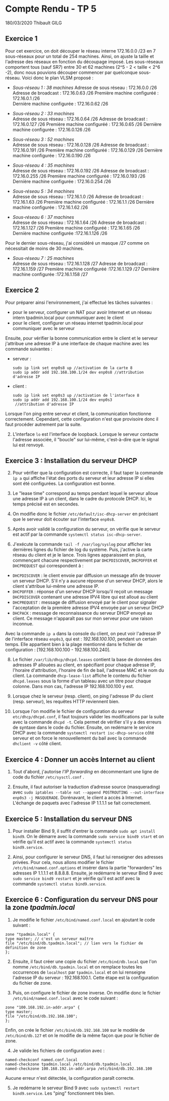 ﻿# Compte Rendu  - TP 5

180/03/2020
Thibault GILG

## Exercice 1

Pour cet exercice, on doit découper le réseau interne 172.16.0.0 /23 en 7 sous-réseaux pour un total de 254 machines. Ainsi, on ajuste la taille et l'adresse des réseaux en fonction du découpage imposé. Les sous-réseaux comportent tous (sauf SR7) entre 30 et 62 machines (2^5 - 2 < taille < 2^6 -2), donc nous pouvions découper commencer par quelconque sous-réseau. Voici donc le plan VLSM proposé :

-   _Sous-réseau 1 : 38 machines_
    Adresse de sous réseau : 172.16.0.0 /26
    Adresse de broadcast : 172.16.0.63 /26
    Première machine configuréé : 172.16.0.1 /26  
    Dernière machine configurée : 172.16.0.62 /26
    
-   _Sous-réseau 2 : 33 machines_  
    Adresse de sous réseau : 172.16.0.64 /26
    Adresse de broadcast : 172.16.0.127 /26
    Première machine configuréé : 172.16.0.65 /26
    Dernière machine configurée : 172.16.0.126 /26
    
-   _Sous-réseau 3 : 52 machines_  
    Adresse de sous réseau : 172.16.0.128 /26
    Adresse de broadcast : 172.16.0.191 /26
    Première machine configuréé : 172.16.0.129 /26 
    Dernière machine configurée : 172.16.0.190 /26
    
-   _Sous-réseau 4 : 35 machines_  
    Adresse de sous réseau : 172.16.0.192 /26
    Adresse de broadcast : 172.16.0.255 /26
    Première machine configuréé : 172.16.0.193 /26 
    Dernière machine configurée : 172.16.0.254 /26
    
-   _Sous-réseau 5 : 34 machines_  
    Adresse de sous réseau : 172.16.1.0 /26
    Adresse de broadcast : 172.16.1.63 /26
    Première machine configuréé : 172.16.1.1 /26 
    Dernière machine configurée : 172.16.1.62 /26
    
-   _Sous-réseau 6 : 37 machines_  
    Adresse de sous réseau : 172.16.1.64 /26
    Adresse de broadcast : 172.16.1.127 /26
    Première machine configuréé : 172.16.1.65 /26  
    Dernière machine configurée :172.16.1.126 /26

Pour le dernier sous-réseau, j'ai considéré un masque /27 comme on nécessitait de moins de 30 machines.
  
-   _Sous-réseau 7 : 25 machines_  
    Adresse de sous réseau : 172.16.1.128 /27 
    Adresse de broadcast : 172.16.1.159 /27
    Première machine configuréé :172.16.1.129 /27 
    Dernière machine configurée :172.16.1.158 /27

## Exercice 2

Pour préparer ainsi l'environnement, j'ai effectué les tâches suivantes :
* pour le serveur, configurer un NAT pour avoir Internet et un réseau intern tpadmin.local pour communiquer avec le client
* pour le client, configurer un réseau internet tpadmin.local pour communiquer avec le serveur

Ensuite, pour vérifier la bonne communication entre le client et le serveur j'attribue une adresse IP à une interface de chaque machine avec les commande suivantes :

* serveur :
	```
	sudo ip link set enp0s8 up //activation de la carte 8
	sudo ip addr add 192.168.100.1/24 dev enp0s8 //attribution d'adresse IP
	```
* client :
	```
	sudo ip link set enp0s3 up //activation de l'interface 8
	sudo ip addr add 192.168.100.1/24 dev enp0s3
	 //attribution d'adresse IP
	```	
Lorsque l'on ping entre serveur et client, la communication fonctionne correctement. Cependant, cette configuration n'est que provisoire donc il faut procéder autrement par la suite.

2. L'interface ```lo``` est l'interface de loopback. Lorsque le serveur contacte l'adresse associée, il "boucle" sur lui-même, c'est-à-dire que le signal lui est renvoyé.

## Exercice 3 : Installation du serveur DHCP

2. Pour vérifier que la configuration est correcte, il faut taper la commande ```ìp a``` qui affiche l'état des ports du serveur et leur adresse IP si elles sont été configurées. La configuration est bonne. 

3. Le "lease time" correspond au temps pendant lequel le serveur alloue une adresse IP à un client, dans le cadre du protocole DHCP. Ici, le temps précisé est en secondes. 

4. On modifie donc le fichier ```/etc/default/isc-dhcp-server``` en précisant que le serveur doit écouter sur l'interface ```enp0s8```.

5. Après avoir validé la configuration du serveur, on vérifie que le serveur est actif par la commande ```systemctl status isc-dhcp-server```.

7. J'exécute la commande ```tail -f /var/log/syslog``` pour afficher les dernières lignes du fichier de log du système. Puis, j'active la carte réseau du client et je le lance. Trois lignes apparaissent en plus, commençant chacune respectivement par ```DHCPDISCOVER```, ```DHCPOFFER``` et ```DHCPREQUEST``` qui correspondent à :
* ```DHCPDISCOVER``` : le client envoie par diffusion un message afin de trouver un serveur DHCP. S'il n'y a aucune réponse d'un serveur DHCP, alors le client s'attribue lui-même une adresse IP.
* ```DHCPOFFER``` : réponse d'un serveur DHCP lorsqu'il reçoit un message ```DHCPDISCOVER``` contenant  une adresse IPV4 libre qui est alloué au client
* ```DHCPREQUEST``` : message de diffusion envoyé par le client pour signaler l'acceptation de la première adresse IPV4 envoyée par un serveur DHCP
* ```DHCPACK``` : message de reconnaissance du serveur DHCP envoyé au client. Ce message n'apparaît pas sur mon serveur pour une raison inconnue.

Avec la commande ```ip a``` dans la console du client, on peut voir l'adresse IP de l'interface réseau ```enp0s3```, qui est : *192.168.100.100*, pendant un certain temps. Elle appartient bien à la plage mentionné dans le fichier de configuration : [192.168.100.100 - 192.168.100.240].

8. Le fichier ```/var/lib/dhcp/dhcpd.leases``` contient la base de données des adresses IP allouées au client, en spécifiant pour chaque adresse IP, l'horaire d'attribution, l'horaire de fin de bail, l'adresse MAC et le nom du client. La commande ```dhcp-lease-list``` affiche le contenu du fichier ```dhcpd.leases``` sous la forme d'un tableau avec un titre pour chaque colonne.  Dans mon cas, l'adresse IP 192.168.100.100 y est. 

9. Lorsque chez le serveur (resp. client), on ping l'adresse IP du client (resp. serveur), les requêtes HTTP reviennent bien.

10.  Lorsque l'on modifie le fichier de configuration du serveur ```etc/dhcp/dhcpd.conf```, il faut toujours valider les modifications par la suite avec la commande ```dhcpd -t```. Cela permet de vérifier s'il y a des erreurs de syntaxe dans le code du fichier. Ensuite, on redémarre le service DHCP avec la commande ```systemctl restart isc-dhcp-service``` côté serveur et on force le renouvellement du bail avec la commande ```dhclient -v``` côté client.

## Exercice 4 : Donner un accès Internet au client

1. Tout d'abord, j'autorise *l'IP forwarding* en décommentant une ligne de code du fichier ```/etc/sysctl.conf``` .

2. Ensuite, il faut autoriser la traduction d’adresse source (masquerading) avec ```sudo iptables --table nat --append POSTROUTING --out-interface enp0s3 -j MASQUERADE```. Dorénavant, le client a accès à Internet. L'échange de paquets avec l'adresse IP 1.1.1.1 se fait correctement.

## Exercice 5 : Installation du serveur DNS

1. Pour installer Bind 9, il suffit d'entrer la commande ```sudo apt install bind9```. On le démarre avec la commande ```sudo service bind9 start``` et on vérifie qu'il est actif avec la commande ```systemctl status bind9.service```.

2. Ainsi, pour configurer le serveur DNS, il faut lui renseigner des adresses privées. Pour cela, nous allons modifier le fichier ```/etc/bind/named.conf.options``` et insérer dans la partie "forwarders" les adresses IP 1.1.1.1 et 8.8.8.8. Ensuite, je redémarre le serveur Bind 9 avec ```sudo service bind9 restart``` et je vérifie qu'il est actif avec la commande ```systemctl status bind9.service```.

## Exercice 6 : Configuration du serveur DNS pour la zone *tpadmin.local*

1. Je modifie le fichier ```/etc/bind/named.conf.local``` en ajoutant le code suivant :
```
zone "tpadmin.local" {
type master; // c'est un serveur maître
file "/etc/bind/db.tpadmin.local"; // lien vers le fichier de définition de zone
};
```

2. Ensuite, il faut créer une copie du fichier ```/etc/bind/db.local``` que l'on nomme ```/etc/bind/db.tpadmin.local``` et on remplace toutes les occurrences de ```localhost``` par ```tpadmin.local``` et on lui renseigne l'adresse IP du serveur : 192.168.100.1. Cette étape est la configuration du fichier de zone.

3. Puis, on configure le fichier de zone inverse. On modifie donc le fichier ```/etc/bind/named.conf.local``` avec le code suivant :
```
zone "100.168.192.in-addr.arpa" {
type master;
file "/etc/bind/db.192.168.100";
};
```
Enfin, on crée le fichier ```/etc/bind/db.192.168.100``` sur le modèle de ```/etc/bind/db.127``` et on le modifie de la même façon que pour le fichier de zone.

4. Je valide les fichiers de configuration avec :
```
named-checkconf named.conf.local
named-checkzone tpadmin.local /etc/bind/db.tpadmin.local
named-checkzone 100.168.192.in-addr.arpa /etc/bind/db.192.168.100
```
Aucune erreur n'est détectée, la configuration paraît correcte.

5. Je redémarre le serveur Bind 9 avec ```sudo systemctl restart bind9.service```. Les "ping" fonctionnent très bien.
